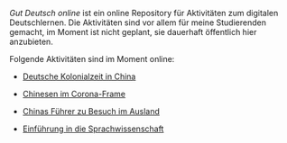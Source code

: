 *Gut Deutsch online* ist ein online Repository für Aktivitäten zum digitalen Deutschlernen. Die Aktivitäten sind vor allem für meine Studierenden gemacht, im Moment ist nicht geplant, sie dauerhaft öffentlich hier anzubieten. 

Folgende Aktivitäten sind im Moment online: 

- [Deutsche Kolonialzeit in China](qingdao/main.html)

- [Chinesen im Corona-Frame](framing/main.html)

- [Chinas Führer zu Besuch im Ausland](auslandsbesuche/main.html)

- [Einführung in die Sprachwissenschaft](linguistik/main.html)